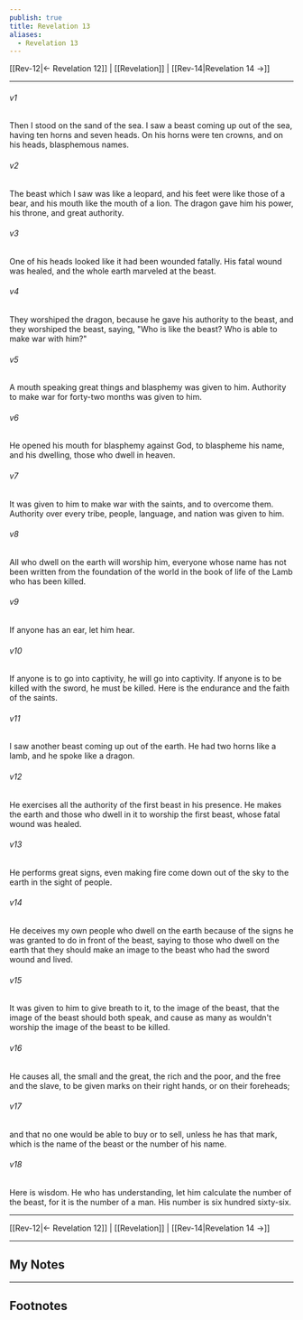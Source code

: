 ```yaml
---
publish: true
title: Revelation 13
aliases:
  - Revelation 13
---
```


[[Rev-12|← Revelation 12]] | [[Revelation]] | [[Rev-14|Revelation 14 →]]
***



###### v1 
Then I stood on the sand of the sea. I saw a beast coming up out of the sea, having ten horns and seven heads. On his horns were ten crowns, and on his heads, blasphemous names. 

###### v2 
The beast which I saw was like a leopard, and his feet were like those of a bear, and his mouth like the mouth of a lion. The dragon gave him his power, his throne, and great authority. 

###### v3 
One of his heads looked like it had been wounded fatally. His fatal wound was healed, and the whole earth marveled at the beast. 

###### v4 
They worshiped the dragon, because he gave his authority to the beast, and they worshiped the beast, saying, "Who is like the beast? Who is able to make war with him?" 

###### v5 
A mouth speaking great things and blasphemy was given to him. Authority to make war for forty-two months was given to him. 

###### v6 
He opened his mouth for blasphemy against God, to blaspheme his name, and his dwelling, those who dwell in heaven. 

###### v7 
It was given to him to make war with the saints, and to overcome them. Authority over every tribe, people, language, and nation was given to him. 

###### v8 
All who dwell on the earth will worship him, everyone whose name has not been written from the foundation of the world in the book of life of the Lamb who has been killed. 

###### v9 
If anyone has an ear, let him hear. 

###### v10 
If anyone is to go into captivity, he will go into captivity. If anyone is to be killed with the sword, he must be killed. Here is the endurance and the faith of the saints. 

###### v11 
I saw another beast coming up out of the earth. He had two horns like a lamb, and he spoke like a dragon. 

###### v12 
He exercises all the authority of the first beast in his presence. He makes the earth and those who dwell in it to worship the first beast, whose fatal wound was healed. 

###### v13 
He performs great signs, even making fire come down out of the sky to the earth in the sight of people. 

###### v14 
He deceives my own people who dwell on the earth because of the signs he was granted to do in front of the beast, saying to those who dwell on the earth that they should make an image to the beast who had the sword wound and lived. 

###### v15 
It was given to him to give breath to it, to the image of the beast, that the image of the beast should both speak, and cause as many as wouldn't worship the image of the beast to be killed. 

###### v16 
He causes all, the small and the great, the rich and the poor, and the free and the slave, to be given marks on their right hands, or on their foreheads; 

###### v17 
and that no one would be able to buy or to sell, unless he has that mark, which is the name of the beast or the number of his name. 

###### v18 
Here is wisdom. He who has understanding, let him calculate the number of the beast, for it is the number of a man. His number is six hundred sixty-six.

***
[[Rev-12|← Revelation 12]] | [[Revelation]] | [[Rev-14|Revelation 14 →]]

---
## My Notes

---
## Footnotes